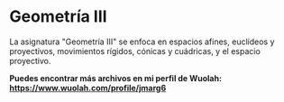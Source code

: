# Geometría III

La asignatura "Geometría III" se enfoca en espacios afines, euclídeos y proyectivos, movimientos rígidos, cónicas y cuádricas, y el espacio proyectivo.

**Puedes encontrar más archivos en mi perfil de Wuolah: https://www.wuolah.com/profile/jmarg6**
